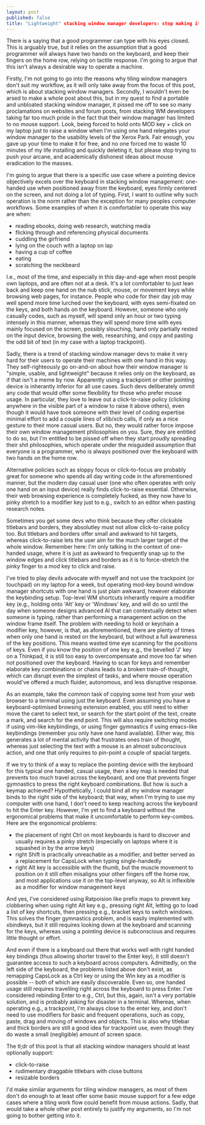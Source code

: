 ```yaml
---
layout: post
published: false
title: "Lightweight" stacking window manager developers: stop making it hard to use a computer with one hand
---
```


There is a saying that a good programmer can type with his eyes closed. This is arguably true, but it relies on the assumption that a good programmer will always have two hands on the keyboard, and keep their fingers on the home row, relying on tactile response. I'm going to argue that this isn't always a desirable way to operate a machine. 

Firstly, I'm not going to go into the reasons why tiling window managers don't suit my workflow, as it will only take away from the focus of this post, which is about stacking window managers. Secondly, I wouldn't even be arsed to make a whole post about this, but in my quest to find a portable and unbloated stacking window manager, it pissed me off to see so many proclamations on websites and forum posts, from stacking WM developers taking far too much pride in the fact that their window manager has limited to no mouse support. Look, being forced to hold onto MOD key + click on my laptop just to raise a window when I'm using one hand relegates your window manager to the usability levels of the Xerox Park. Fair enough, you gave up your time to make it for free, and no one forced me to waste 10 minutes of my life installing and quickly deleting it, but please stop trying to push your arcane, and academically dishonest ideas about mouse eradication to the masses. 

I'm going to argue that there is a specific use case where a pointing device objectively excels over the keyboard in stacking window management: one-handed use when positioned away from the keyboard, eyes firmly centered on the screen, and not doing a lot of typing. First, I want to outline why such operation is the norm rather than the exception for many peoples computer workflows. Some examples of when it is comfortabler to operate this way are when:

-  reading ebooks, doing web research, watching media
-  flicking through and referencing physical documents
-  cuddling the girfriend
-  lying on the couch with a laptop on lap
-  having a cup of coffee
-  eating
-  scratching the neckbeard

I.e., most of the time, and especially in this day-and-age when most people own laptops, and are often not at a desk. It's a lot comfortabler to just lean back and keep one hand on the nub stick, mouse, or movement keys while browsing web pages, for instance. People who code for their day job may well spend more time lurched over the keyboard, with eyes semi-fixated on the keys, and both hands on the keyboard. However, someone who only casually codes, such as myself, will spend only an hour or two typing intensely in this manner, whereas they will spend more time with eyes mainly focused on the screen, possibly slouching, hand only partially rested on the input device, browsing the web, researching, and copy and pasting the odd bit of text (in my case with a laptop trackpoint).

Sadly, there is a trend of stacking window manager devs to make it very hard for their users to operate their machines with one hand in this way. They self-righteously go on-and-on about how their window manager is  "simple, usable, and lightweight" because it relies only on the keyboard, as if that isn't a meme by now. Apparently using a trackpoint or other pointing device is inherantly inferior for all use cases. Such devs deliberately ommit any code that would offer some flexibility for those who prefer mouse usage. In particular, they love to leave out a click-to-raise policy (clicking anywhere in the visible part of a window to raise it above others), even though it would have took someone with their level of coding expertise minimal effort to add a couple lines of xlib/xcb calls, if only as a nice gesture to their more casual users. But no, they would rather force impose their own window management philosophies on you. Sure, they are entitled to do so, but I'm entitled to be pissed off when they start proudly spreading their shit philosophies, which operate under the misguided assumption that everyone is a programmer, who is always positioned over the keyboard with two hands on the home row. 

Alternative policies such as sloppy focus or click-to-focus are probably great for someone who spends all day writing code in the aforementioned manner, but the modern day casual user (one who often operates with only one hand on an input device) really finds click-to-raise essential. Otherwise, their web browsing experience is completely fucked, as they now have to pinky stretch to a modifier key just to e.g., switch to an editor when pasting research notes.

Sometimes you get some devs who think because they offer clickable titlebars and borders, they absolutley must not allow click-to-raise policy too. But titlebars and borders offer small and awkward to hit targets, whereas click-to-raise lets the user aim for the much larger target of the whole window. Remember here: I'm only talking in the context of one-handed usage, where it is just as awkward to frequently snap up to the window edges and click titlebars and borders as it is to force-stretch the pinky finger to a mod key to click and raise. 

I've tried to play devils advocate with myself and not use the trackpoint (or touchpad) on my laptop for a week, but operating mod-key bound window manager shortcuts with one hand is just plain awkward, however elaborate the keybinding setup. Top-level WM shortcuts inherantly require a modifier key (e.g., holding onto 'Alt' key or 'Windows' key, and will do so until the day when someone designs advanced AI that can contextually detect when someone is typing, rather than performing a management action on the window frame itself. The problem with needing to hold or keychain a modifier key, however, is that, as aforementioned, there are plenty of times when only one hand is rested on the keyboard, but without a full awareness of the key positions. This means wasted time eye scanning for the positions of keys. Even if you know the position of one key e.g., the bevelled 'J' key on a Thinkpad, it is still too easy to overcompensate and move too far when not positioned over the keyboard. Having to scan for keys and remember elaborate key combinations or chains leads to a broken train-of-thought, which can disrupt even the simplest of tasks, and where mouse operation would've offered a much fluider, autonomous, and less disruptive response. 

As an example, take the common task of copying some text from your web browser to a terminal using just the keyboard. Even assuming you have a keyboard-optimised browsing extension enabled, you still need to either move the caret to select text, or search for the start point of the text, create a mark, and search for the end point. This will also require switching modes if using vim-like keybindings, or using finger gymnastics if using emacs-like keybindings (remember you only have one hand available). Either way, this generates a lot of mental activity that frustrates ones train of thought, whereas just selecting the text with a mouse is an almost subconscious action, and one that only requires to pin-point a couple of spacial targets.

If we try to think of a way to replace the pointing device with the keyboard for this typical one handed, casual usage, then a key map is needed that prevents too much travel across the keyboard, and one that prevents finger gymnastics to press the right keyboard combinations. But how is such a keymap achieved? Hypothetically, I could bind all my window manager binds to the right side of the keyboard; that way, when I'm trying to use my computer with one hand, I don't need to keep reaching across the keyboard to hit the Enter key. However, I'm yet to find a keyboard without the ergonomical problems that make it uncomfortable to perform key-combos. Here are the ergonomical problems:

 - the placement of right Ctrl on most keyboards is hard to discover and usually requires a pinky stretch (especially on laptops where it is squashed in by the arrow keys)
 - right Shift is practically unreachable as a modifier, and better served as a replacement for CapsLock when typing single-handedly
 - right Alt key is accessible with the thumb, but the muscle movement to position on it still often misaligns your other fingers off the home row, and most applications use it on the top-level anyway, so Alt is inflexible as a modifier for window management keys

And yes, I've considered using Ratpoision like prefix maps to prevent key clobbering when using right Alt key e.g., pressing right Alt, letting go to load a list of key shortcuts, then pressing e.g., bracket keys to switch windows. This solves the finger gymnastics problem, and is easily implemented with xbindkeys, but it still requires looking down at the keyboard and scanning for the keys, whereas using a pointing device is subconscious and requires little thought or effort. 

And even if there is a keyboard out there that works well with right handed key bindings (thus allowing shorter travel to the Enter key), it still doesn't guarantee access to such a keyboard across computers. Admittedly, on the left side of the keyboard, the problems listed above don't exist, as remapping CapsLock as a Ctrl key or using the Win key as a modifier is possible -- both of which are easily discoverable. Even so, one handed usage still requires travelling right across the keyboard to press Enter. I've considered rebinding Enter to e.g., Ctrl, but this, again, isn't a very portable solution, and is probably asking for disaster in a terminal. Whereas, when operating e.g., a trackpoint, I'm always close to the enter key, and don't need to use modifiers for basic and frequent operations, such as copy, paste, drag and moving of windows and objects. This is also why titlebar and thick borders are still a good idea for trackpoint use, even though they do waste a small (negligible) amount of screen space. 

The tl;dr of this post is that all stacking window managers should at least optionally support:

 - click-to-raise
 - rudimentary draggable titlebars with close buttons
 - resizable borders

I'd make similar arguments for tiling window managers, as most of them don't do enough to at least offer some basic mouse support for a few edge cases where a tiling work flow could benefit from mouse actions. Sadly, that would take a whole other post entirely to justify my arguments, so I'm not going to bother getting into it.
